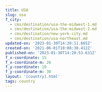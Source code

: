 ```yaml
---
title: USA
slug: usa
f_city:
  - cms/destination/usa-the-midwest-1.md
  - cms/destination/usa-the-midwest-2.md
  - cms/destination/new-york-city.md
  - cms/destination/usa-northeast.md
updated-on: '2023-01-30T14:20:11.665Z'
created-on: '2021-06-01T10:08:30.412Z'
published-on: '2023-01-30T14:28:53.631Z'
f_x-coordinate: 15
f_x-coordinate-m: 26
f_y-coordinate: 10
f_y-coordinate-m: 30
layout: '[country].html'
tags: country
---
```



